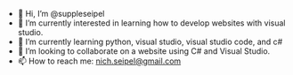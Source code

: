 - 👋 Hi, I’m @suppleseipel
- 👀 I’m currently interested in learning how to develop websites with visual studio.
- 🌱 I’m currently learning python, visual studio, visual studio code, and c#
- 💞️ I’m looking to collaborate on a website using C# and Visual Studio.
- 📫 How to reach me: nich.seipel@gmail.com

<!---
suppleseipel/suppleseipel is a ✨ special ✨ repository because its `README.md` (this file) appears on your GitHub profile.
You can click the Preview link to take a look at your changes.
--->
